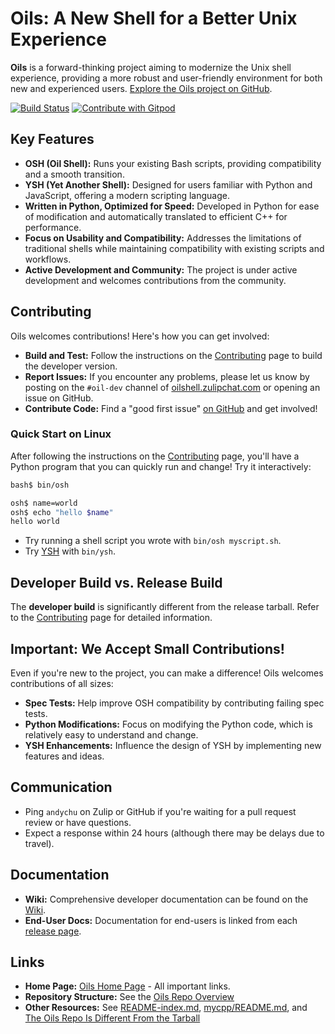 # Oils: A New Shell for a Better Unix Experience

**Oils** is a forward-thinking project aiming to modernize the Unix shell experience, providing a more robust and user-friendly environment for both new and experienced users.  [Explore the Oils project on GitHub](https://github.com/oils-for-unix/oils).

[![Build Status](https://github.com/oils-for-unix/oils/actions/workflows/all-builds.yml/badge.svg?branch=master)](https://github.com/oils-for-unix/oils/actions/workflows/all-builds.yml)
<a href="https://gitpod.io/from-referrer/">
  <img src="https://img.shields.io/badge/Contribute%20with-Gitpod-908a85?logo=gitpod" alt="Contribute with Gitpod" />
</a>

## Key Features

*   **OSH (Oil Shell):** Runs your existing Bash scripts, providing compatibility and a smooth transition.
*   **YSH (Yet Another Shell):** Designed for users familiar with Python and JavaScript, offering a modern scripting language.
*   **Written in Python, Optimized for Speed:** Developed in Python for ease of modification and automatically translated to efficient C++ for performance.
*   **Focus on Usability and Compatibility:**  Addresses the limitations of traditional shells while maintaining compatibility with existing scripts and workflows.
*   **Active Development and Community:** The project is under active development and welcomes contributions from the community.

## Contributing

Oils welcomes contributions! Here's how you can get involved:

*   **Build and Test:** Follow the instructions on the [Contributing](https://github.com/oils-for-unix/oils/wiki/Contributing) page to build the developer version.
*   **Report Issues:**  If you encounter any problems, please let us know by posting on the `#oil-dev` channel of [oilshell.zulipchat.com](https://oilshell.zulipchat.com/) or opening an issue on GitHub.
*   **Contribute Code:** Find a "good first issue" [on GitHub](https://github.com/oils-for-unix/oils/issues?q=is%3Aissue+is%3Aopen+label%3A%22good+first+issue%22) and get involved!

### Quick Start on Linux

After following the instructions on the [Contributing](https://github.com/oils-for-unix/oils/wiki/Contributing) page, you'll have a Python program that you can quickly run and change! Try it interactively:

```bash
bash$ bin/osh

osh$ name=world
osh$ echo "hello $name"
hello world
```
* Try running a shell script you wrote with `bin/osh myscript.sh`.
* Try [YSH](https://oils.pub/cross-ref.html#YSH) with `bin/ysh`.

## Developer Build vs. Release Build

The **developer build** is significantly different from the release tarball.  Refer to the [Contributing](https://github.com/oils-for-unix/oils/wiki/Contributing) page for detailed information.

## Important: We Accept Small Contributions!

Even if you're new to the project, you can make a difference!  Oils welcomes contributions of all sizes:

*   **Spec Tests:**  Help improve OSH compatibility by contributing failing spec tests.
*   **Python Modifications:**  Focus on modifying the Python code, which is relatively easy to understand and change.
*   **YSH Enhancements:**  Influence the design of YSH by implementing new features and ideas.

## Communication

*   Ping `andychu` on Zulip or GitHub if you're waiting for a pull request review or have questions.
*   Expect a response within 24 hours (although there may be delays due to travel).

## Documentation

*   **Wiki:** Comprehensive developer documentation can be found on the [Wiki](https://github.com/oils-for-unix/oils/wiki).
*   **End-User Docs:**  Documentation for end-users is linked from each [release page](https://oils.pub/releases.html).

## Links

*   **Home Page:** [Oils Home Page](https://oils.pub/) - All important links.
*   **Repository Structure:** See the [Oils Repo Overview](doc/repo-overview.md)
*   **Other Resources:**  See [README-index.md](README-index.md), [mycpp/README.md](mycpp/README.md), and [The Oils Repo Is Different From the Tarball](https://github.com/oils-for-unix/oils/wiki/The-Oils-Repo-Is-Different-From-the-Tarball-Releases)